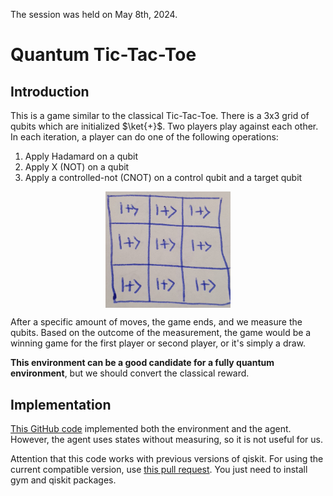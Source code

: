 The session was held on May 8th, 2024. 
# Quantum Tic-Tac-Toe
## Introduction
This is a game similar to the classical Tic-Tac-Toe. There is a 3x3 grid of qubits which are initialized $\ket{+}$. Two players play against each other. In each iteration, a player can do one of the following operations:
1. Apply Hadamard on a qubit
2. Apply X (NOT) on a qubit
3. Apply a controlled-not (CNOT) on a control qubit and a target qubit

[<img src="tic_tac_toe.jpg" width="200" style="display: block; margin: auto; "/>](tic_tac_toe.jpg)

After a specific amount of moves, the game ends, and we measure the qubits. Based on the outcome of the measurement, the game would be a winning game for the first player or second player, or it's simply a draw.


**This environment can be a good candidate for a fully quantum environment**, but we should convert the classical reward.

## Implementation
[This GitHub code](https://github.com/LauraGentini/QRL) implemented both the environment and the agent. However, the agent uses states without measuring, so it is not useful for us.

Attention that this code works with previous versions of qiskit. For using the current compatible version, use [this pull request](https://github.com/alirezatwk/QRL). You just need to install gym and qiskit packages.